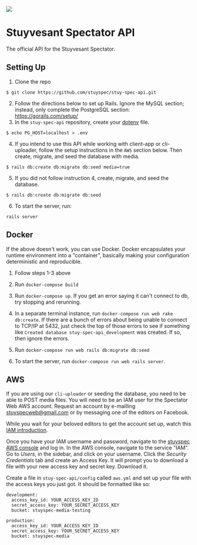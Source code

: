 <img src="https://imgur.com/aPbzogH.png"/>

# Stuyvesant Spectator API
The official API for the Stuyvesant Spectator.

## Setting Up
1. Clone the repo
```
$ git clone https://github.com/stuyspec/stuy-spec-api.git
```
2. Follow the directions below to set up Rails. Ignore the MySQL section; instead, only complete the PostgreSQL section: https://gorails.com/setup/
3. In the `stuy-spec-api` repository, create your [dotenv](https://github.com/bkeepers/dotenv) file.
```
$ echo PG_HOST=localhost > .env
```
4. If you intend to use this API while working with client-app or cli-uploader, follow the setup instructions in the `AWS` section below. Then create, migrate, and seed the database with media.
```
$ rails db:create db:migrate db:seed media=true
```
5. If you did not follow instruction 4, create, migrate, and seed the database.
```
$ rails db:create db:migrate db:seed
```
6. To start the server, run:
```
rails server
```

## Docker
If the above doesn't work, you can use Docker. Docker encapsulates your runtime environment into
a "container", basically making your configuration deterministic and reproducible.

1. Follow steps 1-3 above

2. Run `docker-compose build`

3. Run `docker-compose up`. If you get an error saying it can't
connect to db, try stopping and rerunning.

4. In a separate terminal instance, run `docker-compose run web rake db:create`. If there are a bunch of errors about being unable to connect to TCP/IP at 5432, just check the top of those errors to see if something like `Created database stuy-spec-api_development` was created. If so, then ignore the errors.

5. Run `docker-compose run web rails db:migrate db:seed`

6. To start the server, run `docker-compose run web rails server`.


## AWS
If you are using our `cli-uploader` or seeding the database, you need to be able to POST media files. You will need to be an IAM user for the Spectator Web AWS account. Request an account by e-mailling [stuyspecweb@gmail.com](mailto:stuyspecweb@gmail.com) or by messaging one of the editors on Facebook.

While you wait for your beloved editors to get the account set up, watch this [IAM introduction](https://www.youtube.com/watch?v=Ul6FW4UANGc).

Once you have your IAM username and password, navigate to the [stuyspec AWS console](https://stuyspec.signin.aws.amazon.com/console) and log in. In the AWS console, navigate to the service "IAM". Go to _Users_, in the sidebar, and click on your username. Click the _Security Credentials_ tab and create an Access Key. It will prompt you to download a file with your new access key and secret key. Download it.

Create a file in `stuy-spec-api/config` called `aws.yml` and set up your file with the access keys you just got. It should be formatted like so:
```
development:
  access_key_id: YOUR_ACCESS_KEY_ID
  secret_access_key: YOUR_SECRET_ACCESS_KEY
  bucket: stuyspec-media-testing

production:
  access_key_id: YOUR_ACCESS_KEY_ID
  secret_access_key: YOUR_SECRET_ACCESS_KEY
  bucket: stuyspec-media
```

<!--
![alt text](https://i.imgur.com/uti8BnI.png))
# Docker

## Setting Up
1. Clone the repo (`git clone https://github.com/stuyspec/stuy-spec-api.git`)
2. Install Ruby. We highly suggest rbenv or rvm
3. Install Rails 5.1
4. Install PostgreSQL (`brew install postgres` on Mac OS)
5. Install Docker
6. Create a file with name `.env` in the repository and write in it: `PG_HOST-db`. Run `docker-compose build`
7. Run `docker-compose up`. If you get an error saying it can't connect to db, try stopping
and rerunning.
8. In a separate terminal instance, run `docker-compose run web rake db:create`. If there are a bunch of errors about being unable to connect to TCP/IP at 5432, just check the top of those errors to see if something like `Created database stuy-spec-api_development` was created. If so, then ignore the errors.
9. Run `docker-compose run web rails db:migrate db:seed`
10. To start the server, run `docker-compose run web rails server`.


## Troubleshooting

### Server exited at `docker-compose up`
Check the last few lines of the server log in your shell.
1. A server is already running.
```
web_1  | A server is already running. Check /stuy-spec-api/tmp/pids/server.pid.
web_1  | => Booting Puma
web_1  | => Rails 5.1.2 application starting in development on http://0.0.0.0:3000
web_1  | => Run `rails server -h` for more startup options
web_1  | Exiting
stuyspecapi_web_1 exited with code 1
```
To solve this problem, we need to remove the `server.pid` file. Navigate to the stuy-spec-api directory and run:
```
rm tmp/pids/server.pid
```

### Connection refused at `docker-compose run web ...`
```
could not connect to server: Connection refused
	Is the server running on host "localhost" (127.0.0.1) and accepting
	TCP/IP connections on port 5432?
```
You might have a server already running that has not shut down correctly. Run `brew services stop postgresql`

In general, if you run into this error, the command may have already worked. Look at the top of the error. If you tried to run `docker-compose run web rails db:create` and, on top of the Connection refusal, it says "Created database...", the command worked. It may have interrupted the `db:migrate`, so run `docker-compose run web rails db:migrate` as an individual function separated from the `db:create`.

If that is not the case, run `postgres -D /usr/local/var/postgres`. You may see something like this:
```
FATAL:  lock file "postmaster.pid" already exists
HINT:  Is another postmaster (PID 15556) running in data directory "/usr/local/var/postgres"?
```
Run `kill -9 THE_PID`, and you should be good to go.

### Database drop/reset fails
```
Couldn't drop database 'stuy-spec-api_development'
rails aborted!
ActiveRecord::StatementInvalid: PG::ObjectInUse: ERROR:  database "stuy-spec-api_development" is being accessed by other users
DETAIL:  There are {SOME_NUMBER} other sessions using the database.
```
There is a rake task for deleting these sessions in `lib/tasks/kill_postgres_connections.rake`. To run the task, do
```sh
docker-compose run web rake kill_postgres_connections
```
This should kill related postgres connections, and database drop/reset should now work.

If dropping the database still does not work, use the initializer at `config/initializers/postgresql_database_tasks.rb` by adding an environment option to the rake task like so:
```sh
docker-compose run web rake environment db:drop
```

### Cannot `bundle install`
If you need to add gems and the `bundle install` is [repetitively failing](https://stackoverflow.com/questions/6971290/running-bundle-install-fails-and-asks-me-to-run-bundle-install), you need to rebuild your Docker image to update the `Gemfile.lock`.
```
$ docker run web bundle install
$ docker build
```
-->

